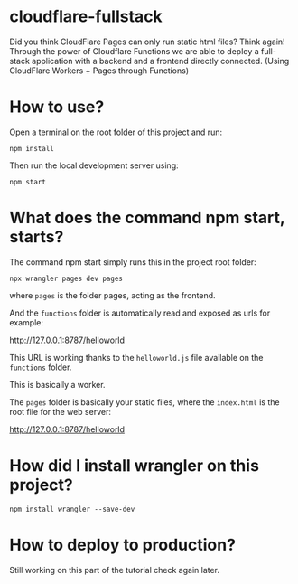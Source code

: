 # cloudflare-fullstack
Did you think CloudFlare Pages can only run static html files? Think again! Through the power of Cloudflare Functions we are able to deploy a full-stack application with a backend and a frontend directly connected. (Using CloudFlare Workers + Pages through Functions)

# How to use?

Open a terminal on the root folder of this project and run:

```
npm install
```

Then run the local development server using:
```
npm start
```

# What does the command npm start, starts?

The command npm start simply runs this in the project root folder:

```
npx wrangler pages dev pages
```

where `pages` is the folder pages, acting as the frontend.

And the `functions` folder is automatically read and exposed as urls for example:

http://127.0.0.1:8787/helloworld

This URL is working thanks to the `helloworld.js` file available on the `functions` folder.

This is basically a worker.

The `pages` folder is basically your static files, where the `index.html` is the root file for the web server:

http://127.0.0.1:8787/helloworld

# How did I install wrangler on this project?

```
npm install wrangler --save-dev
```

# How to deploy to production?

Still working on this part of the tutorial check again later.

